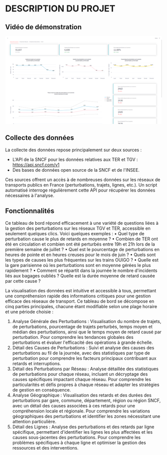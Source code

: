 # DESCRIPTION DU PROJET

## Vidéo de démonstration
[![Démonstration](image1.png)](https://youtu.be/vNuyLwfcpvA)

## Collecte des données

La collecte des données repose principalement sur deux sources :

- L'API de la SNCF pour les données relatives aux TER et TGV : https://api.sncf.com/v1
- Des bases de données open source de la SNCF et de l'INSEE.

Ces sources offrent un accès à de nombreuses données sur les réseaux de transports publics en France (perturbations, trajets, lignes, etc.). Un script automatisé interroge régulièrement cette API pour récupérer les données nécessaires à l'analyse.

## Fonctionnalités

Ce tableau de bord répond efficacement à une variété de questions liées à la gestion des perturbations sur les réseaux TGV et TER, accessible en seulement quelques clics. Voici quelques exemples :
  •	Quel type de perturbation cause le plus de retards en moyenne ?
  •	Combien de TER ont été en circulation et combien ont été perturbés entre 19h et 21h lors de la première semaine de juillet ?
  •	Quel est le pourcentage de perturbations en heures de pointe et en heures creuses pour le mois de juin ?
  •	Quels sont les types de causes les plus fréquentes sur les trains OUIGO ?
  •	Quelle est la gare parisienne où les perturbations sont en moyenne gérées le plus rapidement ?
  •	Comment se répartit dans la journée le nombre d'incidents liés aux bagages oubliés ? Quelle est la durée moyenne de retard causée par cette cause ?

La visualisation des données est intuitive et accessible à tous, permettant une compréhension rapide des informations critiques pour une gestion efficace des réseaux de transport. Ce tableau de bord se décompose en cinq parties principales, chacune étant modifiable selon une plage horaire et une période choisie :
1.	Analyse Générale des Perturbations : Visualisation du nombre de trajets, de perturbations, pourcentage de trajets perturbés, temps moyen et médian des perturbations, ainsi que le temps moyen de retard causé par perturbation. Pour comprendre les tendances globales des perturbations et évaluer l'efficacité des opérations à grande échelle.
2.	Détail des Causes de Perturbations : Suivi et analyse des causes des perturbations au fil de la journée, avec des statistiques par type de perturbation pour comprendre les facteurs principaux contribuant aux retards et interruptions.
3.	Détail des Perturbations par Réseau : Analyse détaillée des statistiques de perturbations pour chaque réseau, incluant un décryptage des causes spécifiques impactant chaque réseau. Pour comprendre les particularités et défis propres à chaque réseau et adapter les stratégies de gestion en conséquence.
4.	Analyse Géographique : Visualisation des retards et des durées des perturbations par gare, commune, département, région ou région SNCF, avec un détail des causes associées à ces retards pour une compréhension locale et régionale. Pour comprendre les variations géographiques des perturbations et identifier les zones nécessitant une attention particulière.
5.	Détail des Lignes : Analyse des perturbations et des retards par ligne spécifique, permettant d'identifier les lignes les plus affectées et les causes sous-jacentes des perturbations. Pour comprendre les problèmes spécifiques à chaque ligne et optimiser la gestion des ressources et des interventions.

